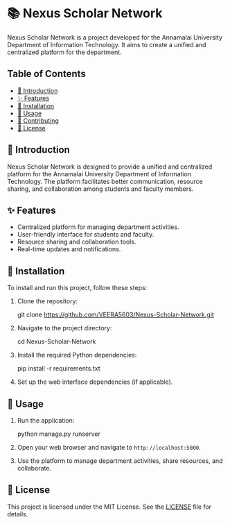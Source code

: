 
# 📚 Nexus Scholar Network

Nexus Scholar Network is a project developed for the Annamalai University Department of Information Technology. It aims to create a unified and centralized platform for the department.

## Table of Contents

- [📖 Introduction](#-introduction)
- [✨ Features](#-features)
- [🔧 Installation](#-installation)
- [🚀 Usage](#-usage)
- [🤝 Contributing](#-contributing)
- [📄 License](#-license)

## 📖 Introduction

Nexus Scholar Network is designed to provide a unified and centralized platform for the Annamalai University Department of Information Technology. The platform facilitates better communication, resource sharing, and collaboration among students and faculty members.

## ✨ Features

- Centralized platform for managing department activities.
- User-friendly interface for students and faculty.
- Resource sharing and collaboration tools.
- Real-time updates and notifications.

## 🔧 Installation

To install and run this project, follow these steps:

1. Clone the repository:
  
   git clone https://github.com/VEERA5603/Nexus-Scholar-Network.git
  

2. Navigate to the project directory:

   cd Nexus-Scholar-Network
 

3. Install the required Python dependencies:
 
   pip install -r requirements.txt


4. Set up the web interface dependencies (if applicable).

## 🚀 Usage

1. Run the application:

   python manage.py runserver


2. Open your web browser and navigate to `http://localhost:5000`.

3. Use the platform to manage department activities, share resources, and collaborate.



## 📄 License

This project is licensed under the MIT License. See the [LICENSE](LICENSE) file for details.
